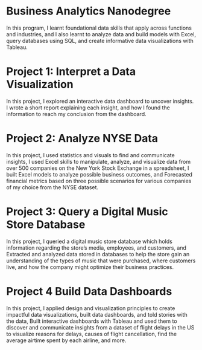 # Business Analytics Nanodegree
In this program, I learnt foundational data skills that apply across functions and industries, and I also learnt to analyze data and build models with Excel, query databases using SQL, and create informative data visualizations with Tableau.

# Project 1: Interpret a Data Visualization
In this project, I explored an interactive data dashboard to uncover insights. I wrote a short report explaining each insight, and how I found the information to reach my conclusion from the dashboard.

# Project 2: Analyze NYSE Data
In this project, I used statistics and visuals to find and communicate insights, I used Excel skills to manipulate, analyze, and visualize data from over 500 companies on the New York Stock Exchange in a spreadsheet, I built Excel models to analyze possible business outcomes, and Forecasted financial metrics based on three possible scenarios for various companies of my choice from the NYSE dataset.

# Project 3: Query a Digital Music Store Database
In this project, I queried a digital music store database which holds information regarding the store’s media, employees, and customers, and Extracted and analyzed data stored in databases to help the store gain an understanding of the types of music that were purchased, where customers live, and how the company might optimize their business practices.

# Project 4 Build Data Dashboards
In this project, I applied design and visualization principles to create impactful data visualizations, built data dashboards, and told stories with the data, Built interactive dashboards with Tableau and used them to discover and communicate insights from a dataset of flight delays in the US to visualize reasons for delays, causes of flight cancellation, find the average airtime spent by each airline, and more.
